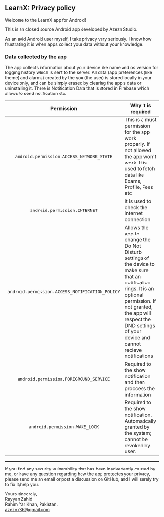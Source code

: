 ## LearnX: Privacy policy

Welcome to the LearnX app for Android!

This is an closed source Android app developed by Azezn Studio.

As an avid Android user myself, I take privacy very seriously.
I know how frustrating it is when apps collect your data without your knowledge.

### Data collected by the app

The app collects information about your device like name and os version for logging history which is sent to the server. All data (app preferences (like theme) and alarms) created by the you (the user) is stored locally in your device only, and can be simply erased by clearing the app's data or uninstalling it. There is Notification Data that is stored in  Firebase which allows to send notification etc.


| Permission | Why it is required |
| :---: | --- |
| `android.permission.ACCESS_NETWORK_STATE` | This is a must permission for the app work properly. If not allowed the app won't work. It is used to fetch data like Exams, Profile, Fees etc |
| `android.permission.INTERNET` | It is used to check the internet connection |
| `android.permission.ACCESS_NOTIFICATION_POLICY` | Allows the app to change the Do Not Disturb settings of the device to make sure that an notification rings. It is an optional permission. If not granted, the app will respect the DND settings of your device and cannot recieve notifications |
| `android.permission.FOREGROUND_SERVICE` | Required to the show notification and then proccess the information |
| `android.permission.WAKE_LOCK`| Required to the show notification. Automatically granted by the system; cannot be revoked by user. |

 <hr style="border:1px solid gray">

If you find any security vulnerability that has been inadvertently caused by me, or have any question regarding how the app protectes your privacy, please send me an email or post a discussion on GitHub, and I will surely try to fix it/help you.

Yours sincerely,  
Rayyan Zahid  
Rahim Yar Khan, Pakistan.  
azezn786@gmail.com
